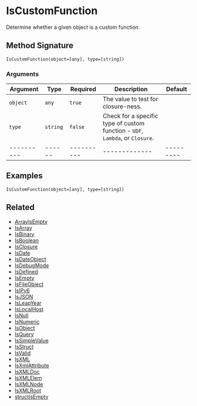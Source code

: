 # IsCustomFunction

Determine whether a given object is a custom function.

## Method Signature

```
IsCustomFunction(object=[any], type=[string])
```

### Arguments

| Argument   | Type     | Required   | Description                                                                   | Default   |
| ---------- | -------- | ---------- | ----------------------------------------------------------------------------- | --------- |
| `object`   | `any`    | `true`     | The value to test for closure-ness.                                           |           |
| `type`     | `string` | `false`    | Check for a specific type of custom function - `UDF`, `Lambda`, or `Closure`. |           |
| ---------- | ------   | ---------- | -------------                                                                 | --------- |

## Examples

```
IsCustomFunction(object=[any], type=[string])
```

## Related

* [ArrayIsEmpty](arrayisempty.md)
* [IsArray](isarray.md)
* [IsBinary](isbinary.md)
* [IsBoolean](isboolean.md)
* [IsClosure](isclosure.md)
* [IsDate](isdate.md)
* [IsDateObject](isdateobject.md)
* [IsDebugMode](isdebugmode.md)
* [IsDefined](isdefined.md)
* [IsEmpty](isempty.md)
* [IsFileObject](isfileobject.md)
* [IsIPv6](isipv6.md)
* [IsJSON](isjson.md)
* [IsLeapYear](isleapyear.md)
* [IsLocalHost](islocalhost.md)
* [IsNull](isnull.md)
* [IsNumeric](isnumeric.md)
* [IsObject](isobject.md)
* [IsQuery](isquery.md)
* [IsSimpleValue](issimplevalue.md)
* [IsStruct](isstruct.md)
* [IsValid](isvalid.md)
* [IsXML](isxml.md)
* [IsXmlAttribute](isxmlattribute.md)
* [IsXMLDoc](isxmldoc.md)
* [IsXMLElem](isxmlelem.md)
* [IsXMLNode](isxmlnode.md)
* [IsXMLRoot](isxmlroot.md)
* [structIsEmpty](structisempty.md)
